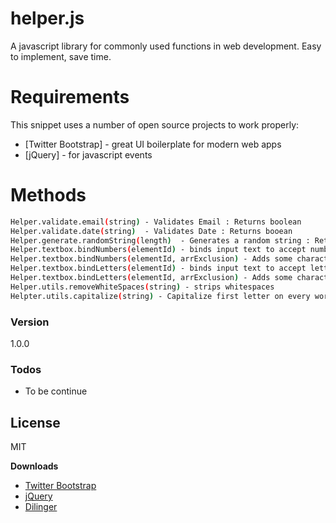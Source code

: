 # helper.js

A javascript library for commonly used functions in web development. Easy to implement, save time.

# Requirements
This snippet uses a number of open source projects to work properly:
* [Twitter Bootstrap] - great UI boilerplate for modern web apps
* [jQuery] - for javascript events
    
# Methods
```sh
Helper.validate.email(string) - Validates Email : Returns boolean
Helper.validate.date(string)  - Validates Date : Returns booean
Helper.generate.randomString(length)  - Generates a random string : Returns : String
Helper.textbox.bindNumbers(elementId) - binds input text to accept numbers characters only 
Helper.textbox.bindNumbers(elementId, arrExclusion) - Adds some characters to accept plus the numbers
Helper.textbox.bindLetters(elementId) - binds input text to accept letters chracters only
Helper.textbox.bindLetters(elementId, arrExclusion) - Adds some characters to accept plus the letters
Helper.utils.removeWhiteSpaces(string) - strips whitespaces
Helpter.utils.capitalize(string) - Capitalize first letter on every words of the string
```
 
### Version
1.0.0

### Todos

 - To be continue
 
License
----

MIT

**Downloads**
- [Twitter Bootstrap](http://twitter.github.com/bootstrap/)
- [jQuery](http://jquery.com)
- [Dilinger](http://dillinger.io)
